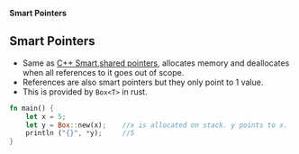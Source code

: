 **Smart Pointers**

## Smart Pointers
- Same as [C++ Smart,shared pointers](/Languages/Programming_Languages/c++/pointers), allocates memory and deallocates when all references to it goes out of scope.
- References are also smart pointers but they only point to 1 value.
- This is provided by `Box<T>` in rust.
```rs
fn main() {
    let x = 5;
    let y = Box::new(x);    //x is allocated on stack. y points to x.
    println ("{}", *y);     //5
}
```
